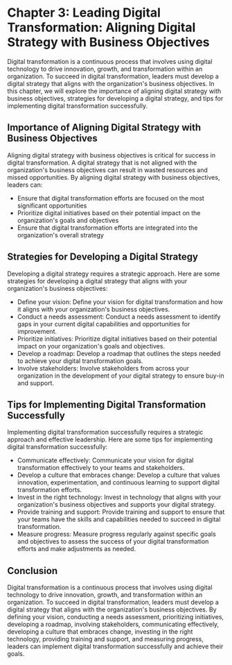 Chapter 3: Leading Digital Transformation: Aligning Digital Strategy with Business Objectives
=============================================================================================

Digital transformation is a continuous process that involves using digital technology to drive innovation, growth, and transformation within an organization. To succeed in digital transformation, leaders must develop a digital strategy that aligns with the organization's business objectives. In this chapter, we will explore the importance of aligning digital strategy with business objectives, strategies for developing a digital strategy, and tips for implementing digital transformation successfully.

Importance of Aligning Digital Strategy with Business Objectives
----------------------------------------------------------------

Aligning digital strategy with business objectives is critical for success in digital transformation. A digital strategy that is not aligned with the organization's business objectives can result in wasted resources and missed opportunities. By aligning digital strategy with business objectives, leaders can:

* Ensure that digital transformation efforts are focused on the most significant opportunities
* Prioritize digital initiatives based on their potential impact on the organization's goals and objectives
* Ensure that digital transformation efforts are integrated into the organization's overall strategy

Strategies for Developing a Digital Strategy
--------------------------------------------

Developing a digital strategy requires a strategic approach. Here are some strategies for developing a digital strategy that aligns with your organization's business objectives:

* Define your vision: Define your vision for digital transformation and how it aligns with your organization's business objectives.
* Conduct a needs assessment: Conduct a needs assessment to identify gaps in your current digital capabilities and opportunities for improvement.
* Prioritize initiatives: Prioritize digital initiatives based on their potential impact on your organization's goals and objectives.
* Develop a roadmap: Develop a roadmap that outlines the steps needed to achieve your digital transformation goals.
* Involve stakeholders: Involve stakeholders from across your organization in the development of your digital strategy to ensure buy-in and support.

Tips for Implementing Digital Transformation Successfully
---------------------------------------------------------

Implementing digital transformation successfully requires a strategic approach and effective leadership. Here are some tips for implementing digital transformation successfully:

* Communicate effectively: Communicate your vision for digital transformation effectively to your teams and stakeholders.
* Develop a culture that embraces change: Develop a culture that values innovation, experimentation, and continuous learning to support digital transformation efforts.
* Invest in the right technology: Invest in technology that aligns with your organization's business objectives and supports your digital strategy.
* Provide training and support: Provide training and support to ensure that your teams have the skills and capabilities needed to succeed in digital transformation.
* Measure progress: Measure progress regularly against specific goals and objectives to assess the success of your digital transformation efforts and make adjustments as needed.

Conclusion
----------

Digital transformation is a continuous process that involves using digital technology to drive innovation, growth, and transformation within an organization. To succeed in digital transformation, leaders must develop a digital strategy that aligns with the organization's business objectives. By defining your vision, conducting a needs assessment, prioritizing initiatives, developing a roadmap, involving stakeholders, communicating effectively, developing a culture that embraces change, investing in the right technology, providing training and support, and measuring progress, leaders can implement digital transformation successfully and achieve their goals.
